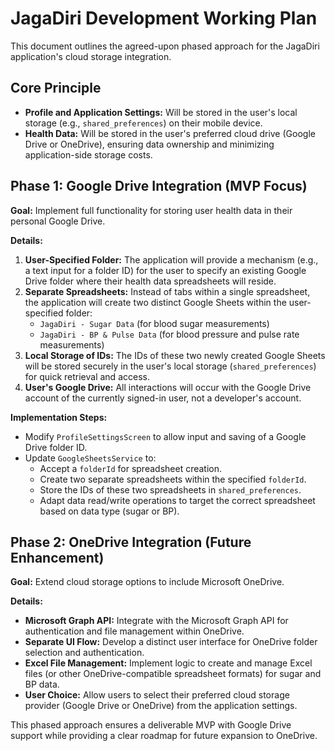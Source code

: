 # JagaDiri Development Working Plan

This document outlines the agreed-upon phased approach for the JagaDiri application's cloud storage integration.

## Core Principle

*   **Profile and Application Settings:** Will be stored in the user's local storage (e.g., `shared_preferences`) on their mobile device.
*   **Health Data:** Will be stored in the user's preferred cloud drive (Google Drive or OneDrive), ensuring data ownership and minimizing application-side storage costs.

## Phase 1: Google Drive Integration (MVP Focus)

**Goal:** Implement full functionality for storing user health data in their personal Google Drive.

**Details:**
1.  **User-Specified Folder:** The application will provide a mechanism (e.g., a text input for a folder ID) for the user to specify an existing Google Drive folder where their health data spreadsheets will reside.
2.  **Separate Spreadsheets:** Instead of tabs within a single spreadsheet, the application will create two distinct Google Sheets within the user-specified folder:
    *   `JagaDiri - Sugar Data` (for blood sugar measurements)
    *   `JagaDiri - BP & Pulse Data` (for blood pressure and pulse rate measurements)
3.  **Local Storage of IDs:** The IDs of these two newly created Google Sheets will be stored securely in the user's local storage (`shared_preferences`) for quick retrieval and access.
4.  **User's Google Drive:** All interactions will occur with the Google Drive account of the currently signed-in user, not a developer's account.

**Implementation Steps:**
*   Modify `ProfileSettingsScreen` to allow input and saving of a Google Drive folder ID.
*   Update `GoogleSheetsService` to:
    *   Accept a `folderId` for spreadsheet creation.
    *   Create two separate spreadsheets within the specified `folderId`.
    *   Store the IDs of these two spreadsheets in `shared_preferences`.
    *   Adapt data read/write operations to target the correct spreadsheet based on data type (sugar or BP).

## Phase 2: OneDrive Integration (Future Enhancement)

**Goal:** Extend cloud storage options to include Microsoft OneDrive.

**Details:**
*   **Microsoft Graph API:** Integrate with the Microsoft Graph API for authentication and file management within OneDrive.
*   **Separate UI Flow:** Develop a distinct user interface for OneDrive folder selection and authentication.
*   **Excel File Management:** Implement logic to create and manage Excel files (or other OneDrive-compatible spreadsheet formats) for sugar and BP data.
*   **User Choice:** Allow users to select their preferred cloud storage provider (Google Drive or OneDrive) from the application settings.

This phased approach ensures a deliverable MVP with Google Drive support while providing a clear roadmap for future expansion to OneDrive.
